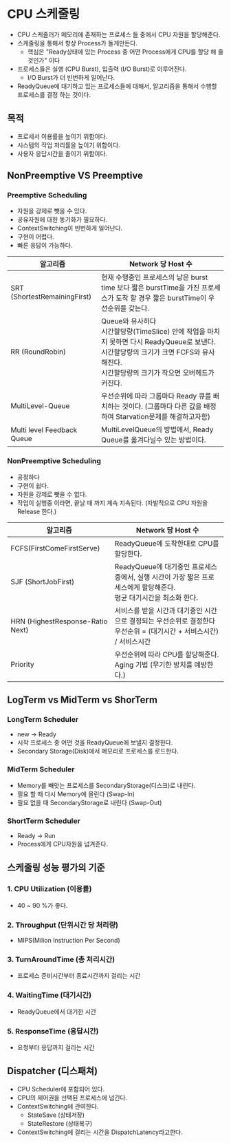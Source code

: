 # CPU 스케줄링
- CPU 스케줄러가 메모리에 존재하는 프로세스 들 중에서 CPU 자원을 할당해준다.
- 스케줄링을 통해서 항상 Process가 돌게만든다.
    - 핵심은 "Ready상태에 있는 Process 중 어떤 Process에게 CPU를 할당 해 줄 것인가" 이다
- 프로세스들은 실행 (CPU Burst), 입출력 (I/O Burst)로 이루어진다.
  - I/O Burst가 더 빈번하게 일어난다.
- ReadyQueue에 대기하고 있는 프로세스들에 대해서, 알고리즘을 통해서 수행할 프로세스를 결정 하는 것이다.

## 목적
- 프로세서 이용률을 높이기 위함이다.
- 시스템의 작업 처리률을 높이기 위함이다.
- 사용자 응답시간을 줄이기 위함이다.

## NonPreemptive VS Preemptive

### Preemptive Scheduling
- 자원을 강제로 뺏을 수 있다.
- 공유자원에 대한 동기화가 필요하다.
- ContextSwitching이 빈번하게 일어난다.
- 구현이 어렵다.
- 빠른 응답이 가능하다.

| 알고리즘                         | Network 당 Host 수                                                                                                                     |
|------------------------------|--------------------------------------------------------------------------------------------------------------------------------------|
| SRT (ShortestRemainingFirst) | 현재 수행중인 프로세스의 남은 burst time 보다 짧은 burstTime을 가진 프로세스가 도착 할 경우 짧은 burstTime이 우선순위를 갖는다.                                               | 
| RR (RoundRobin)              | Queue와 유사하다 <br>시간할당량(TimeSlice) 안에 작업을 마치지 못하면 다시 ReadyQueue로 보낸다. <br/> 시간할당량의 크기가 크면 FCFS와 유사해진다. <br/> 시간할당량의 크기가 작으면 오버헤드가 커진다. |
| MultiLevel-Queue             | 우선순위에 따라 그룹마다 Ready 큐를 배치하는 것이다. (그룹마다 다른 값을 배정하여 Starvation문제를 해결하고자함)                                                              |
| Multi level Feedback Queue   | MultiLevelQueue의 방법에서, Ready Queue를 옮겨다닐수 있는 방법이다.                                                                                   |


### NonPreemptive Scheduling
- 공정하다
- 구현이 쉽다.
- 자원을 강제로 뺏을 수 없다.
- 작업이 실행중 이라면, 끝날 때 까지 계속 지속된다. (자발적으로 CPU 자원을 Release 한다.)

| 알고리즘                            | Network 당 Host 수                                                           |
|---------------------------------|----------------------------------------------------------------------------|
| FCFS(FirstComeFirstServe)       | ReadyQueue에 도착한대로 CPU를 할당한다.                                               | 
| SJF (ShortJobFirst)             | ReadyQueue에 대기중인 프로세스 중에서, 실행 시간이 가장 짧은 프로세스에게 할당해준다.<br/>평균 대기시간을 최소화 한다. |
| HRN (HighestResponse-Ratio Next) | 서비스를 받을 시간과 대기중인 시간으로 결정되는 우선순위로 결정한다 <br/> 우선순위 = (대기시간 + 서비스시간) / 서비스시간  |
| Priority                        | 우선순위에 따라 CPU를 할당해준다.<br/> Aging 기법 (무기한 방치를 예방한다.)                         |



## LogTerm vs MidTerm vs ShorTerm

### LongTerm Scheduler
- new -> Ready
- 시작 프로세스 중 어떤 것을 ReadyQueue에 보낼지 결정한다.
- Secondary Storage(Disk)에서 메모리로 프로세스를 로드한다.

### MidTerm Scheduler
- Memory를 빼앗는 프로세스를 SecondaryStorage(디스크)로 내린다.
- 필요 할 때 다시 Memory에 올린다 (Swap-In)
- 필요 없을 때 SecondaryStorage로 내린다 (Swap-Out)

### ShortTerm Scheduler
- Ready -> Run
- Process에게 CPU자원을 넘겨준다.

## 스케줄링 성능 평가의 기준
### 1. CPU Utilization (이용률) 
- 40 ~ 90 %가 좋다.
### 2. Throughput (단위시간 당 처리량)
- MIPS(Milion Instruction Per Second)
### 3. TurnAroundTime (총 처리시간)
- 프로세스 준비시간부터 종료시간까지 걸리는 시간  
### 4. WaitingTime (대기시간)
- ReadyQueue에서 대기한 시간
### 5. ResponseTime (응답시간)
- 요청부터 응답까지 걸리는 시간

## Dispatcher (디스패쳐)
- CPU Scheduler에 포함되어 있다.
- CPU의 제어권을 선택된 프로세스에 넘긴다.
- ContextSwitching에 관여한다.
  - StateSave (상태저장)
  - StateRestore (상태복구)
- ContextSwitching에 걸리는 시간을 DispatchLatency라고한다.
